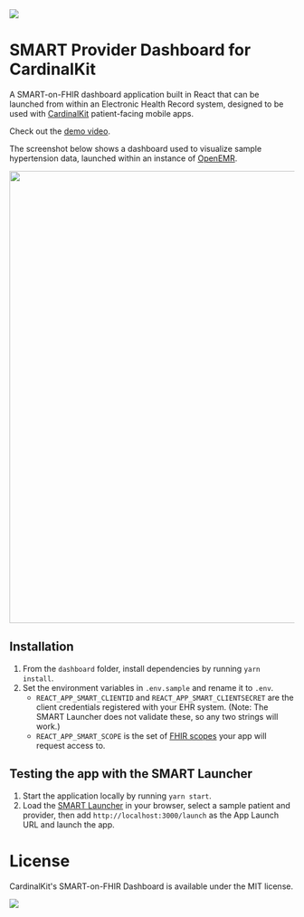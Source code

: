 <img src="https://user-images.githubusercontent.com/1212163/110364874-5512e380-8012-11eb-898d-f89a49ffa616.png" />

# SMART Provider Dashboard for CardinalKit

A SMART-on-FHIR dashboard application built in React that can be launched from within an Electronic Health Record system, designed to be used with [CardinalKit](https://cardinalkit.org/) patient-facing mobile apps. 

Check out the <a href="https://www.youtube.com/watch?v=CGj_X79yk-o">demo video</a>.

The screenshot below shows a dashboard used to visualize sample hypertension data, launched within an instance of <a href="https://open-emr.org">OpenEMR</a>.

<img src="https://user-images.githubusercontent.com/1212163/121445480-88417780-c95f-11eb-9858-a0f1e8929a25.png" width="800" />


## Installation

1. From the `dashboard` folder, install dependencies by running `yarn install`.
2. Set the environment variables in `.env.sample` and rename it to `.env`.
    - `REACT_APP_SMART_CLIENTID` and `REACT_APP_SMART_CLIENTSECRET` are the client credentials registered with your EHR system. (Note: The SMART Launcher does not validate these, so any two strings will work.)
    - `REACT_APP_SMART_SCOPE` is the set of [FHIR scopes](http://www.hl7.org/fhir/smart-app-launch/scopes-and-launch-context/) your app will request access to. 

## Testing the app with the SMART Launcher

1. Start the application locally by running `yarn start`.
2. Load the [SMART Launcher](https://launch.smarthealthit.org) in your browser, select a sample patient and provider, then add `http://localhost:3000/launch` as the App Launch URL and launch the app.

# License

CardinalKit's SMART-on-FHIR Dashboard is available under the MIT license.

<img src="https://user-images.githubusercontent.com/1212163/110365131-a622d780-8012-11eb-9270-4291c243108b.png" />
